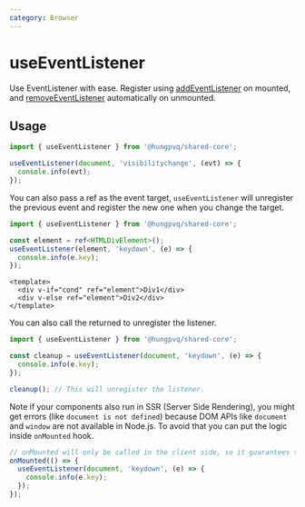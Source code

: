 ```yaml
---
category: Browser
---
```


# useEventListener

<FunctionInfo :frontmatter="$frontmatter" package="Share - Core" fn="useEventListener" />

Use EventListener with ease. Register using [addEventListener](https://developer.mozilla.org/en-US/docs/Web/API/EventTarget/addEventListener) on mounted, and [removeEventListener](https://developer.mozilla.org/en-US/docs/Web/API/EventTarget/removeEventListener) automatically on unmounted.

## Usage

```js
import { useEventListener } from '@hungpvq/shared-core';

useEventListener(document, 'visibilitychange', (evt) => {
  console.info(evt);
});
```

You can also pass a ref as the event target, `useEventListener` will unregister the previous event and register the new one when you change the target.

```ts
import { useEventListener } from '@hungpvq/shared-core';

const element = ref<HTMLDivElement>();
useEventListener(element, 'keydown', (e) => {
  console.info(e.key);
});
```

```vue
<template>
  <div v-if="cond" ref="element">Div1</div>
  <div v-else ref="element">Div2</div>
</template>
```

You can also call the returned to unregister the listener.

```ts
import { useEventListener } from '@hungpvq/shared-core';

const cleanup = useEventListener(document, 'keydown', (e) => {
  console.info(e.key);
});

cleanup(); // This will unregister the listener.
```

Note if your components also run in SSR (Server Side Rendering), you might get errors (like `document is not defined`) because DOM APIs like `document` and `window` are not available in Node.js. To avoid that you can put the logic inside `onMounted` hook.

```ts
// onMounted will only be called in the client side, so it guarantees the DOM APIs are available.
onMounted(() => {
  useEventListener(document, 'keydown', (e) => {
    console.info(e.key);
  });
});
```
